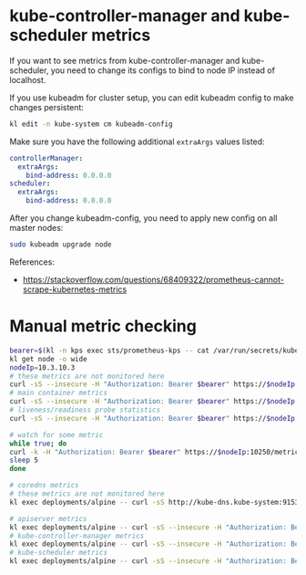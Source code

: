 
# kube-controller-manager and kube-scheduler metrics

If you want to see metrics from kube-controller-manager and kube-scheduler,
you need to change its configs to bind to node IP instead of localhost.

If you use kubeadm for cluster setup,
you can edit kubeadm config to make changes persistent:

```bash
kl edit -n kube-system cm kubeadm-config
```

Make sure you have the following additional `extraArgs` values listed:

```yaml
controllerManager:
  extraArgs:
    bind-address: 0.0.0.0
scheduler:
  extraArgs:
    bind-address: 0.0.0.0
```

After you change kubeadm-config, you need to apply new config on all master nodes:

```bash
sudo kubeadm upgrade node
```

References:
- https://stackoverflow.com/questions/68409322/prometheus-cannot-scrape-kubernetes-metrics

# Manual metric checking

```bash
bearer=$(kl -n kps exec sts/prometheus-kps -- cat /var/run/secrets/kubernetes.io/serviceaccount/token)
kl get node -o wide
nodeIp=10.3.10.3
# these metrics are not monitored here
curl -sS --insecure -H "Authorization: Bearer $bearer" https://$nodeIp:10250/metrics
# main container metrics
curl -sS --insecure -H "Authorization: Bearer $bearer" https://$nodeIp:10250/metrics/cadvisor
# liveness/readiness probe statistics
curl -sS --insecure -H "Authorization: Bearer $bearer" https://$nodeIp:10250/metrics/probes

# watch for some metric
while true; do
curl -k -H "Authorization: Bearer $bearer" https://$nodeIp:10250/metrics/cadvisor | grep immich-postgresql-0 | grep container_fs_writes_bytes_total | grep container=\"postgresql\" | sed "s/^/$(date +%H-%M-%S) /" >> ./cadvisor.log
sleep 5
done

# coredns metrics
# these metrics are not monitored here
kl exec deployments/alpine -- curl -sS http://kube-dns.kube-system:9153/metrics

# apiserver metrics
kl exec deployments/alpine -- curl -sS --insecure -H "Authorization: Bearer $bearer" https://kubernetes.default:443/metrics
# kube-controller-manager metrics
kl exec deployments/alpine -- curl -sS --insecure -H "Authorization: Bearer $bearer" https://kps-kube-controller-manager.kube-system:10257/metrics
# kube-scheduler metrics
kl exec deployments/alpine -- curl -sS --insecure -H "Authorization: Bearer $bearer" https://kps-kube-scheduler.kube-system:10259/metrics

```
